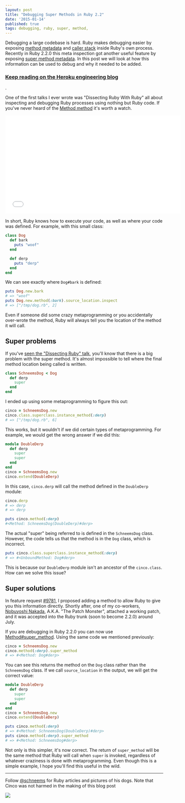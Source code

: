 ```yaml
---
layout: post
title: "Debugging Super Methods in Ruby 2.2"
date: '2015-01-14'
published: true
tags: debugging, ruby, super, method,
---
```


Debugging a large codebase is hard. Ruby makes debugging easier by exposing [method metadata](http://www.ruby-doc.org/core-2.2.0/Method.html) and [caller stack](http://www.ruby-doc.org/core-2.2.0/Kernel.html#method-i-caller) inside Ruby's own process. Recently in Ruby 2.2.0 this meta inspection got another useful feature by exposing [super method metadata](https://bugs.ruby-lang.org/issues/9781). In this post we will look at how this information can be used to debug and why it needed to be added.


<h3><a href="http://engineering.heroku.com/blogs/2014-01-14-debugging-super-methods-ruby22">Keep reading on the Heroku engineering blog</a></h3>.

One of the first talks I ever wrote was "Dissecting Ruby With Ruby" all about inspecting and debugging Ruby processes using nothing but Ruby code. If you've never heard of the [Method  method](http://ruby-doc.org/core-2.2.0/Method.html) it's worth a watch.

<iframe width="560" height="315" src="//www.youtube.com/embed/UYVUSoNrM-c" frameborder="0" allowfullscreen></iframe>

In short, Ruby knows how to execute your code, as well as where your code was defined. For example, with this small class:

```ruby
class Dog
  def bark
    puts "woof"
  end

  def derp
    puts "derp"
  end
end
```

We can see exactly where `Dog#bark` is defined:

```ruby
puts Dog.new.bark
# => "woof"
puts Dog.new.method(:bark).source_location.inspect
# => ["/tmp/dog.rb", 2]
```

Even if someone did some crazy metaprogramming or you accidentally over-wrote the method, Ruby will always tell you the location of the method it will call.

## Super problems

If you've [seen the "Dissecting Ruby" talk](https://www.youtube.com/watch?v=UYVUSoNrM-c), you'll know that there is a big problem with the super method. It's almost impossible to tell where the final method location being called is written.

```ruby
class SchneemsDog < Dog
  def derp
    super
  end
end
```

I ended up using some metaprogramming to figure this out:

```ruby
cinco = SchneemsDog.new
cinco.class.superclass.instance_method(:derp)
# => ["/tmp/dog.rb", 6]
```

This works, but it wouldn't if we did certain types of metaprogramming. For example, we would get the wrong answer if we did this:

```ruby
module DoubleDerp
  def derp
    super
    super
  end
end
cinco = SchneemsDog.new
cinco.extend(DoubleDerp)
```

In this case, `cinco.derp` will call the method defined in the `DoubleDerp` module:

```ruby
cinco.derp
# => derp
# => derp

puts cinco.method(:derp)
#<Method: SchneemsDog(DoubleDerp)#derp>
```

The actual "super" being referred to is defined in the `SchneemsDog` class. However, the code tells us that the method is in the `Dog` class, which is incorrect.

```ruby
puts cinco.class.superclass.instance_method(:derp)
# => #<UnboundMethod: Dog#derp>
```

This is because our `DoubleDerp` module isn't an ancestor of the `cinco.class`. How can we solve this issue?

## Super solutions

In feature request [#9781](https://bugs.ruby-lang.org/issues/9781), I proposed adding a method to allow Ruby to give you this information directly. Shortly after, one of my co-workers, [Nobuyoshi Nakada](https://bugs.ruby-lang.org/users/4), A.K.A. "The Patch Monster", attached a working patch, and it was accepted into the Ruby trunk (soon to become 2.2.0) around July.

If you are debugging in Ruby 2.2.0 you can now use [Method#super_method](http://ruby-doc.org/core-2.2.0/Method.html#method-i-super_method). Using the same code we mentioned previously:

```ruby
cinco = SchneemsDog.new
cinco.method(:derp).super_method
# => #<Method: Dog#derp>
```

You can see this returns the method on the `Dog` class rather than the `SchneemsDog` class. If we call `source_location` in the output, we will get the correct value:

```ruby
module DoubleDerp
  def derp
    super
    super
  end
end
cinco = SchneemsDog.new
cinco.extend(DoubleDerp)

puts cinco.method(:derp)
# => #<Method: SchneemsDog(DoubleDerp)#derp>
puts cinco.method(:derp).super_method
# => #<Method: SchneemsDog#derp>
```

Not only is this simpler, it's now correct. The return of `super_method` will be the same method that Ruby will call when `super` is invoked, regardless of whatever craziness is done with metaprogramming. Even though this is a simple example, I hope you'll find this useful in the wild.


---
Follow [@schneems](https://twitter.com/schneems) for Ruby articles and pictures of his dogs. Note that Cinco was not harmed in the making of this blog post


![](https://www.dropbox.com/s/xl1idg4ulbtid0p/Screenshot%202015-01-12%2011.15.27.png?dl=1)
